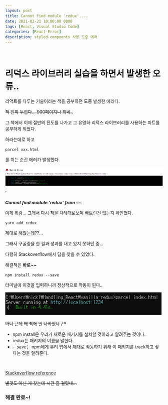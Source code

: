 ```yaml
---
layout: post
title: Cannot find module 'redux'....
date: 2021-02-21 10:00:00 0000
tags: [React, Visual Studio Code]
categories: [React-Error]
description: styled-compoents 사용 도중 에러
---
```


<br>

# 리덕스 라이브러리 실습을 하면서 발생한 오류..

리액트를 다루는 기술이라는 책을 공부하던 도중 발생한 에러다.

~~책 진짜 두껍다... 900페이지나 되네..~~

그 책에서 이제 절반의 진도를 나가고 그 유명하 리덕스 라이브러리를 사용하는 파트를 공부하게 되었다.

하라는데로 하고

```
parcel xxx.html
```

를 치는 순간 에러가 발생했다.

![](/images/React_Error/Error03/2021-02-21-10-44-19.png)'

_**Cannot find module 'redux' from ~~**_

이게 뭐람... 그래서 다시 책을 차례대로보며 빠트린건 없는지 확인했다.

```
yarn add redux
```

제대로 해줬는데??...

그래서 구굴링을 한 결과 성과를 내고 있지 못하던 중...

다행히 Stackoverflow에서 답을 찾을 수 있었다.

해결책은 **바로~~**

```
npm install redux --save
```

터미널에 이것을 입력하니까 정상적으로 작동이 된다..

![](/images/React_Error/Error03/2021-02-21-10-48-09.png)

~~아니 근데 왜 책에 안 나와있냐구!!~~

- npm install은 우리가 새로운 패키지를 설치할 것이라고 알려주는 것이다.
- redux는 패키지의 이름을 말한다.
- --save는 npm에게 우리 앱에서 제대로 작동하기 위해 이 패키지를 track하고 싶다는 것을 알려준다.

<br>

[Stackoverflow reference](https://stackoverflow.com/questions/64628525/uncaught-error-cannot-find-module-redux)

~~별것도 아닌 게 찾는데 시간 좀 걸렸네...~~

### 해결 완료~!
